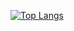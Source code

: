 [![Top Langs](https://github-readme-stats.vercel.app/api/top-langs/?username=JohnLapis&langs_count=10&hide=vue,html,scss,css,blade,shell,dockerfile,coffeescript&layout=compact&theme=dark)](https://github.com/anuraghazra/github-readme-stats)

<!--
**JohnLapis/JohnLapis** is a ✨ _special_ ✨ repository because its `README.md` (this file) appears on your GitHub profile.

Here are some ideas to get you started:

- 🔭 I’m currently working on ...
- 🌱 I’m currently learning ...
- 👯 I’m looking to collaborate on ...
- 🤔 I’m looking for help with ...
- 💬 Ask me about ...
- 📫 How to reach me: ...
- 😄 Pronouns: ...
- ⚡ Fun fact: ...
-->
